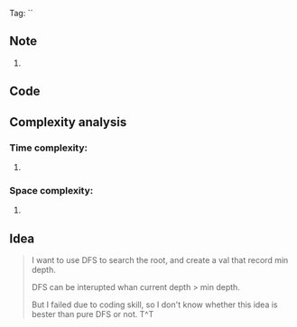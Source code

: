 Tag: `` 
## Note
1. 

## Code


## Complexity analysis
### Time complexity:
1. 

### Space complexity:
1. 

## Idea
> I want to use DFS to search the root, and create a val that record min depth.
>
> DFS can be interupted whan current depth > min depth.
>
> But I failed due to coding skill, so I don't know whether this idea is bester than pure DFS or not. T^T
